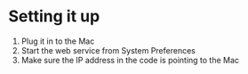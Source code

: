 # Setting it up

1. Plug it in to the Mac
2. Start the web service from System Preferences
3. Make sure the IP address in the code is pointing to the Mac
